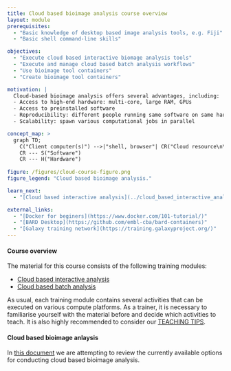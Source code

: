 ```yaml
---
title: Cloud based bioimage analysis course overview
layout: module
prerequisites:
  - "Basic knowledge of desktop based image analysis tools, e.g. Fiji"
  - "Basic shell command-line skills"

objectives:
  - "Execute cloud based interactive biomage analysis tools"
  - "Execute and manage cloud based batch analysis workflows"
  - "Use bioimage tool containers"
  - "Create bioimage tool containers"  

motivation: |
  Cloud-based bioimage analysis offers several advantages, including:
  - Access to high-end hardware: multi-core, large RAM, GPUs
  - Access to preinstalled software
  - Reproducibility: different people running same software on same hardware
  - Scalability: spawn various computational jobs in parallel

concept_map: >
  graph TD;
    C("Client computer(s)") -->|"shell, browser"| CR("Cloud resource\n\n(Google Colab, Slurm cluster,\nVirtual desktop, Galaxy, ...)")
    CR --- S("Software")
    CR --- H("Hardware")
    
figure: /figures/cloud-course-figure.png 
figure_legend: "Cloud based bioimage analysis."

learn_next:
  - "[Cloud based interactive analysis](../cloud_based_interactive_analysis/index.html)"

external_links:
  - "[Docker for beginers](https://www.docker.com/101-tutorial/)"
  - "[BARD Desktop](https://github.com/embl-cba/bard-containers)"
  - "[Galaxy training network](https://training.galaxyproject.org/)"
---
```


#### Course overview

The material for this course consists of the following training modules:

- [Cloud based interactive analysis](../cloud_based_interactive_analysis/index.html)
- [Cloud based batch analysis](../cloud_based_batch_analysis/index.html)

As usual, each training module contains several activities that can be executed on various compute platforms. As a trainer, it is necessary to familiarise yourself with the material before and decide which activities to teach. It is also highly recommended to consider our [TEACHING TIPS](https://github.com/NEUBIAS/training-resources/blob/master/TEACHING_TIPS.md).

#### Cloud based bioimage anlaysis 

In [this document](https://docs.google.com/document/d/1ozBp12H1D2QuJEz3MfaqcRLwVnYNbvRgZecGjPCNPzU/edit?usp=sharing) we are attempting to review the currently available options for conducting cloud based bioimage analysis.

